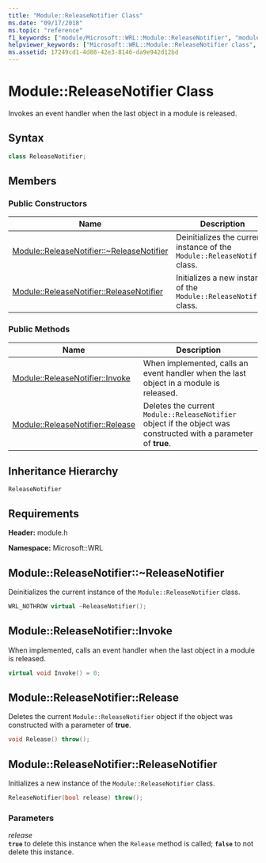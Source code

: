 ```yaml
---
title: "Module::ReleaseNotifier Class"
ms.date: "09/17/2018"
ms.topic: "reference"
f1_keywords: ["module/Microsoft::WRL::Module::ReleaseNotifier", "module/Microsoft::WRL::Module::ReleaseNotifier::~ReleaseNotifier", "module/Microsoft::WRL::Module::ReleaseNotifier::Invoke", "module/Microsoft::WRL::Module::ReleaseNotifier::Release", "module/Microsoft::WRL::Module::ReleaseNotifier::ReleaseNotifier"]
helpviewer_keywords: ["Microsoft::WRL::Module::ReleaseNotifier class", "Microsoft::WRL::Module::ReleaseNotifier::~ReleaseNotifier, destructor", "Microsoft::WRL::Module::ReleaseNotifier::Invoke method", "Microsoft::WRL::Module::ReleaseNotifier::Release method", "Microsoft::WRL::Module::ReleaseNotifier::ReleaseNotifier, constructor"]
ms.assetid: 17249cd1-4d88-42e3-8146-da9e942d12bd
---
```

# Module::ReleaseNotifier Class

Invokes an event handler when the last object in a module is released.

## Syntax

```cpp
class ReleaseNotifier;
```

## Members

### Public Constructors

Name                                                                                | Description
----------------------------------------------------------------------------------- | --------------------------------------------------------------------------
[Module::ReleaseNotifier::~ReleaseNotifier](#releasenotifier-tilde-releasenotifier) | Deinitializes the current instance of the `Module::ReleaseNotifier` class.
[Module::ReleaseNotifier::ReleaseNotifier](#releasenotifier-releasenotifier)        | Initializes a new instance of the `Module::ReleaseNotifier` class.

### Public Methods

Name                                                         | Description
------------------------------------------------------------ | --------------------------------------------------------------------------------------------------------------
[Module::ReleaseNotifier::Invoke](#releasenotifier-invoke)   | When implemented, calls an event handler when the last object in a module is released.
[Module::ReleaseNotifier::Release](#releasenotifier-release) | Deletes the current `Module::ReleaseNotifier` object if the object was constructed with a parameter of **true**.

## Inheritance Hierarchy

`ReleaseNotifier`

## Requirements

**Header:** module.h

**Namespace:** Microsoft::WRL

## <a name="releasenotifier-tilde-releasenotifier"></a> Module::ReleaseNotifier::~ReleaseNotifier

Deinitializes the current instance of the `Module::ReleaseNotifier` class.

```cpp
WRL_NOTHROW virtual ~ReleaseNotifier();
```

## <a name="releasenotifier-invoke"></a> Module::ReleaseNotifier::Invoke

When implemented, calls an event handler when the last object in a module is released.

```cpp
virtual void Invoke() = 0;
```

## <a name="releasenotifier-release"></a> Module::ReleaseNotifier::Release

Deletes the current `Module::ReleaseNotifier` object if the object was constructed with a parameter of **true**.

```cpp
void Release() throw();
```

## <a name="releasenotifier-releasenotifier"></a> Module::ReleaseNotifier::ReleaseNotifier

Initializes a new instance of the `Module::ReleaseNotifier` class.

```cpp
ReleaseNotifier(bool release) throw();
```

### Parameters

*release*<br/>
**`true`** to delete this instance when the `Release` method is called; **`false`** to not delete this instance.
